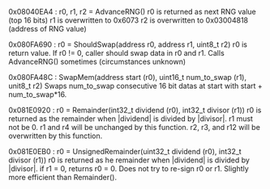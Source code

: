 0x08040EA4 : r0, r1, r2 = AdvanceRNG()
r0 is returned as next RNG value (top 16 bits)
r1 is overwritten to 0x6073
r2 is overwritten to 0x03004818 (address of RNG value)

0x080FA690 : r0 = ShouldSwap(address r0, address r1, uint8_t r2)
r0 is return value.  If r0 != 0, caller should swap data in r0 and r1.
Calls AdvanceRNG() sometimes (circumstances unknown)

0x080FA48C : SwapMem(address start (r0), uint16_t num_to_swap (r1), unit8_t r2)
Swaps num_to_swap consecutive 16 bit datas at start with start + num_to_swap*16.

0x081E0920 : r0 = Remainder(int32_t dividend (r0), int32_t divisor (r1))
r0 is returned as the remainder when |dividend| is divided by |divisor|.
r1 must not be 0.
r1 and r4 will be unchanged by this function.
r2, r3, and r12 will be overwritten by this function.

0x081E0EB0 : r0 = UnsignedRemainder(uint32_t dividend (r0), int32_t divisor (r1))
r0 is returned as he remainder when |dividend| is divided by |divisor|.
if r1 = 0, returns r0 = 0.
Does not try to re-sign r0 or r1.  Slightly more efficient than Remainder().